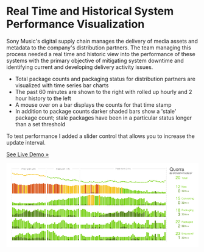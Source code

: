 Real Time and Historical System Performance Visualization
===========

Sony Music's digital supply chain manages the delivery of media assets and metadata to the company's distribution partners.
The team managing this process needed a real time and historic view into the performance of these systems with the primary
objective of mitigating system downtime and identifying current and developing delivery activity issues.

- Total package counts and packaging status for distribution partners are visualized with time series bar charts
- The past 60 minutes are shown to the right with rolled up hourly and 2 hour history to the left
- A mouse over on a bar displays the counts for that time stamp
- In addition to package counts darker shaded bars show a 'stale' package count; stale packages have been in a particular status longer than a set threshold

To test performance I added a slider control that allows you to increase the update interval.


[See Live Demo &#187;](http://ernst96.github.io/demo/timeseries/)


![Visualization](/timeseries/timeseries.gif)
